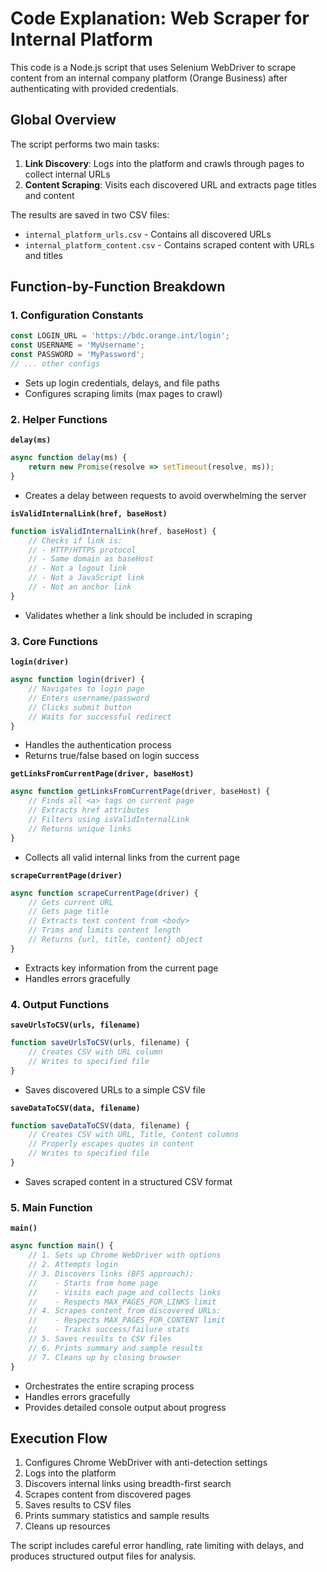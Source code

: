 # Code Explanation: Web Scraper for Internal Platform

This code is a Node.js script that uses Selenium WebDriver to scrape content from an internal company platform (Orange Business) after authenticating with provided credentials.

## Global Overview

The script performs two main tasks:
1. **Link Discovery**: Logs into the platform and crawls through pages to collect internal URLs
2. **Content Scraping**: Visits each discovered URL and extracts page titles and content

The results are saved in two CSV files:
- `internal_platform_urls.csv` - Contains all discovered URLs
- `internal_platform_content.csv` - Contains scraped content with URLs and titles

## Function-by-Function Breakdown

### 1. Configuration Constants
```javascript
const LOGIN_URL = 'https://bdc.orange.int/login';
const USERNAME = 'MyUsername';
const PASSWORD = 'MyPassword';
// ... other configs
```
- Sets up login credentials, delays, and file paths
- Configures scraping limits (max pages to crawl)

### 2. Helper Functions

**`delay(ms)`**
```javascript
async function delay(ms) {
    return new Promise(resolve => setTimeout(resolve, ms));
}
```
- Creates a delay between requests to avoid overwhelming the server

**`isValidInternalLink(href, baseHost)`**
```javascript
function isValidInternalLink(href, baseHost) {
    // Checks if link is:
    // - HTTP/HTTPS protocol
    // - Same domain as baseHost
    // - Not a logout link
    // - Not a JavaScript link
    // - Not an anchor link
}
```
- Validates whether a link should be included in scraping

### 3. Core Functions

**`login(driver)`**
```javascript
async function login(driver) {
    // Navigates to login page
    // Enters username/password
    // Clicks submit button
    // Waits for successful redirect
}
```
- Handles the authentication process
- Returns true/false based on login success

**`getLinksFromCurrentPage(driver, baseHost)`**
```javascript
async function getLinksFromCurrentPage(driver, baseHost) {
    // Finds all <a> tags on current page
    // Extracts href attributes
    // Filters using isValidInternalLink
    // Returns unique links
}
```
- Collects all valid internal links from the current page

**`scrapeCurrentPage(driver)`**
```javascript
async function scrapeCurrentPage(driver) {
    // Gets current URL
    // Gets page title
    // Extracts text content from <body>
    // Trims and limits content length
    // Returns {url, title, content} object
}
```
- Extracts key information from the current page
- Handles errors gracefully

### 4. Output Functions

**`saveUrlsToCSV(urls, filename)`**
```javascript
function saveUrlsToCSV(urls, filename) {
    // Creates CSV with URL column
    // Writes to specified file
}
```
- Saves discovered URLs to a simple CSV file

**`saveDataToCSV(data, filename)`**
```javascript
function saveDataToCSV(data, filename) {
    // Creates CSV with URL, Title, Content columns
    // Properly escapes quotes in content
    // Writes to specified file
}
```
- Saves scraped content in a structured CSV format

### 5. Main Function

**`main()`**
```javascript
async function main() {
    // 1. Sets up Chrome WebDriver with options
    // 2. Attempts login
    // 3. Discovers links (BFS approach):
    //    - Starts from home page
    //    - Visits each page and collects links
    //    - Respects MAX_PAGES_FOR_LINKS limit
    // 4. Scrapes content from discovered URLs:
    //    - Respects MAX_PAGES_FOR_CONTENT limit
    //    - Tracks success/failure stats
    // 5. Saves results to CSV files
    // 6. Prints summary and sample results
    // 7. Cleans up by closing browser
}
```
- Orchestrates the entire scraping process
- Handles errors gracefully
- Provides detailed console output about progress

## Execution Flow

1. Configures Chrome WebDriver with anti-detection settings
2. Logs into the platform
3. Discovers internal links using breadth-first search
4. Scrapes content from discovered pages
5. Saves results to CSV files
6. Prints summary statistics and sample results
7. Cleans up resources

The script includes careful error handling, rate limiting with delays, and produces structured output files for analysis.
